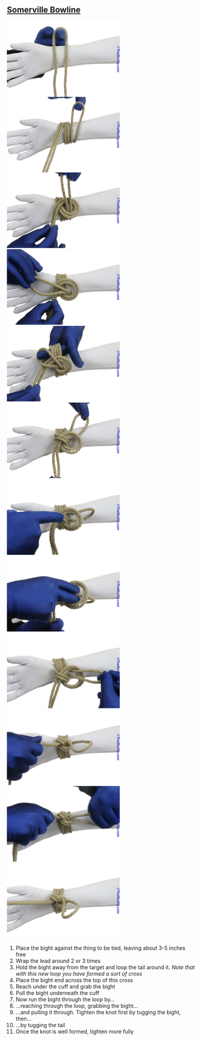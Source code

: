 ## [Somerville Bowline](https://www.theduchy.com/somerville-bowline/#core-technique-quick-overview)

<img src="assets/Sommerville-Bowline-01.jpg" height="200vh" align="left">
<img src="assets/Sommerville-Bowline-02.jpg" height="200vh" align="left">
<img src="assets/Sommerville-Bowline-03.jpg" height="200vh"> <img src="assets/Sommerville-Bowline-04.jpg" height="200vh"> <img src="assets/Sommerville-Bowline-05.jpg" height="200vh"> <img src="assets/Sommerville-Bowline-06.jpg" height="200vh"> <img src="assets/Sommerville-Bowline-07.jpg" height="200vh"><img src="assets/Sommerville-Bowline-08.jpg" height="200vh"> <img src="assets/Sommerville-Bowline-09.jpg" height="200vh"> <img src="assets/Sommerville-Bowline-10.jpg" height="200vh"> <img src="assets/Sommerville-Bowline-11.jpg" height="200vh"> <img src="assets/Sommerville-Bowline-12.jpg" height="200vh">

1. Place the bight against the thing to be tied, leaving about 3-5 inches free<br />
2. Wrap the lead around 2 or 3 times <br />
3. Hold the bight away from the target and loop the tail around it. _Note that with this new loop you have formed a sort of cross_<br />
4. Place the bight end across the top of this cross<br />
5. Reach under the cuff and grab the bight<br />
6. Pull the bight underneath the cuff<br />
7. Now run the bight through the loop by…<br />
8. …reaching through the loop, grabbing the bight…<br />
9. …and pulling it through. Tighten the knot first by tugging the bight, then…<br />
10. …by tugging the tail<br />
11. Once the knot is well formed, tighten more fully<br />
